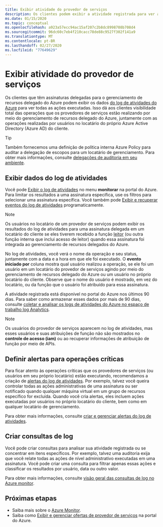 ```yaml
---
title: Exibir atividade do provedor de serviços
description: Os clientes podem exibir a atividade registrada para ver as ações executadas pelos provedores de serviço por meio do gerenciamento de recursos delegado do Azure.
ms.date: 01/15/2020
ms.topic: conceptual
ms.openlocfilehash: a923a57ecc94ac15af207c2b8dc8998708b708d4
ms.sourcegitcommit: 96dc60c7eb4f210cacc78de88c9527f302f141a9
ms.translationtype: MT
ms.contentlocale: pt-BR
ms.lasthandoff: 02/27/2020
ms.locfileid: "77649629"
---
```

# <a name="view-service-provider-activity"></a>Exibir atividade do provedor de serviços

Os clientes que têm assinaturas delegadas para o gerenciamento de recursos delegado do Azure podem exibir os dados [do log de atividades do Azure](../../azure-monitor/platform/platform-logs-overview.md) para ver todas as ações executadas. Isso dá aos clientes visibilidade total das operações que os provedores de serviços estão realizando por meio do gerenciamento de recursos delegado do Azure, juntamente com as operações realizadas por usuários no locatário do próprio Azure Active Directory (Azure AD) do cliente.

> [!TIP]
> Também fornecemos uma definição de política interna Azure Policy para auditar a delegação de escopos para um locatário de gerenciamento. Para obter mais informações, consulte [delegações de auditoria em seu ambiente](view-manage-service-providers.md#audit-delegations-in-your-environment).

## <a name="view-activity-log-data"></a>Exibir dados do log de atividades

Você pode [Exibir o log de atividades](../../azure-monitor/platform/activity-log-view.md) no menu **monitorar** na portal do Azure. Para limitar os resultados a uma assinatura específica, use os filtros para selecionar uma assinatura específica. Você também pode [Exibir e recuperar eventos do log de atividades](../../azure-monitor/platform/activity-log-view.md) programaticamente.

> [!NOTE]
> Os usuários no locatário de um provedor de serviços podem exibir os resultados do log de atividades para uma assinatura delegada em um locatário do cliente se eles tiverem recebido a função [leitor](../../role-based-access-control/built-in-roles.md#reader) (ou outra função interna que inclui acesso de leitor) quando essa assinatura foi integrada ao gerenciamento de recursos delegados do Azure.

No log de atividades, você verá o nome da operação e seu status, juntamente com a data e a hora em que ele foi executado. O **evento iniciado por** coluna mostra qual usuário realizou a operação, se ele foi um usuário em um locatário do provedor de serviços agindo por meio do gerenciamento de recursos delegado do Azure ou um usuário no próprio locatário do cliente. Observe que o nome do usuário é mostrado, em vez do locatário, ou da função que o usuário foi atribuído para essa assinatura.

A atividade registrada está disponível no portal do Azure nos últimos 90 dias. Para saber como armazenar esses dados por mais de 90 dias, consulte [coletar e analisar os logs de atividades do Azure no espaço de trabalho log Analytics](../../azure-monitor/platform/activity-log-collect.md).

> [!NOTE]
> Os usuários do provedor de serviços aparecem no log de atividades, mas esses usuários e suas atribuições de função não são mostrados no **controle de acesso (iam)** ou ao recuperar informações de atribuição de função por meio de APIs.

## <a name="set-alerts-for-critical-operations"></a>Definir alertas para operações críticas

Para ficar atento às operações críticas que os provedores de serviços (ou usuários em seu próprio locatário) estão executando, recomendamos a criação de [alertas do log de atividades](../../azure-monitor/platform/activity-log-alerts.md). Por exemplo, talvez você queira controlar todas as ações administrativas de uma assinatura ou ser notificado quando qualquer máquina virtual em um grupo de recursos específico for excluída. Quando você cria alertas, eles incluem ações executadas por usuários no próprio locatário do cliente, bem como em qualquer locatário de gerenciamento.

Para obter mais informações, consulte [criar e gerenciar alertas do log de atividades](../../azure-monitor/platform/alerts-activity-log.md).

## <a name="create-log-queries"></a>Criar consultas de log

Você pode criar consultas para analisar sua atividade registrada ou se concentrar em itens específicos. Por exemplo, talvez uma auditoria exija que você relate todas as ações de nível administrativo executadas em uma assinatura. Você pode criar uma consulta para filtrar apenas essas ações e classificar os resultados por usuário, data ou outro valor.

Para obter mais informações, consulte [visão geral das consultas de log no Azure monitor](../../azure-monitor/log-query/log-query-overview.md).

## <a name="next-steps"></a>Próximas etapas

- Saiba mais sobre o [Azure Monitor](../../azure-monitor/index.yml).
- Saiba como [Exibir e gerenciar ofertas de provedor de serviços](view-manage-service-providers.md) na portal do Azure.